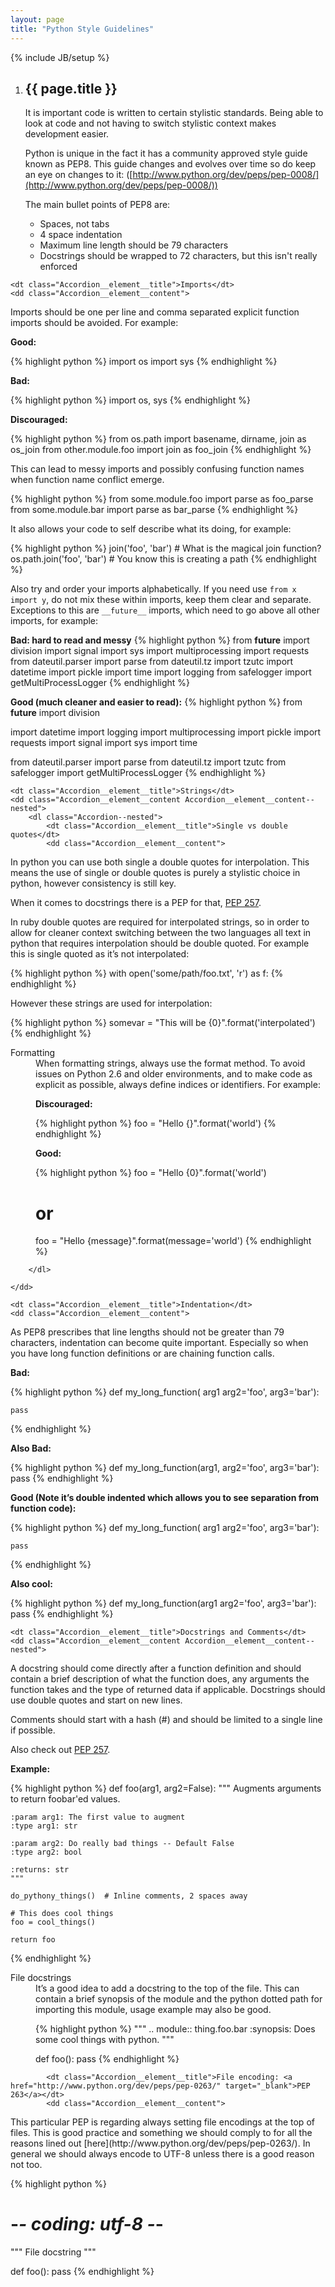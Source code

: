 ```yaml
---
layout: page
title: "Python Style Guidelines"
---
```


{% include JB/setup %}

<ol class="Ordered-list--wide">
    <li>
        <div class="Ordered-list--context">
            <div>
                <h2 class="List-item__heading">{{ page.title }}</h2>
<div class="List-item__body" markdown="1">
It is important code is written to certain stylistic standards. Being able to look at code and not having to switch stylistic context makes development easier.

Python is unique in the fact it has a community approved style guide known as PEP8. This guide changes and evolves over time so do keep an eye on changes to it: ([http://www.python.org/dev/peps/pep-0008/](http://www.python.org/dev/peps/pep-0008/))

The main bullet points of PEP8 are:

* Spaces, not tabs
* 4 space indentation
* Maximum line length should be 79 characters
* Docstrings should be wrapped to 72 characters, but this isn't really enforced
</div>
            </div>
        </div>
    </li>
</ol>

<dl class="Accordion--top">

    <dt class="Accordion__element__title">Imports</dt>
    <dd class="Accordion__element__content">
<div markdown="1">
Imports should be one per line and comma separated explicit function imports should be avoided. For example:

**Good:**

{% highlight python %}
import os
import sys
{% endhighlight %}

**Bad:**

{% highlight python %}
import os, sys
{% endhighlight %}

**Discouraged:**

{% highlight python %}
from os.path import basename, dirname, join as os_join
from other.module.foo import join as foo_join
{% endhighlight %}

This can lead to messy imports and possibly confusing function names when function name conflict emerge.

{% highlight python %}
from some.module.foo import parse as foo_parse
from some.module.bar import parse as bar_parse
{% endhighlight %}

It also allows your code to self describe what its doing, for example:

{% highlight python %}
join('foo', 'bar')  # What is the magical join function?
os.path.join('foo', 'bar')  # You know this is creating a path
{% endhighlight %}

Also try and order your imports alphabetically. If you need use ``from x import y``, do not mix these within imports, keep them clear and separate. Exceptions to this are ``__future__`` imports, which need to go above all other imports, for example:

**Bad: hard to read and messy**
{% highlight python %}
from __future__ import division
import signal
import sys
import multiprocessing
import requests
from dateutil.parser import parse
from dateutil.tz import tzutc
import datetime
import pickle
import time
import logging
from safelogger import getMultiProcessLogger
{% endhighlight %}

**Good (much cleaner and easier to read):**
{% highlight python %}
from __future__ import division

import datetime
import logging
import multiprocessing
import pickle
import requests
import signal
import sys
import time

from dateutil.parser import parse
from dateutil.tz import tzutc
from safelogger import getMultiProcessLogger
{% endhighlight %}
</div>
    </dd>

    <dt class="Accordion__element__title">Strings</dt>
    <dd class="Accordion__element__content Accordion__element__content--nested">
        <dl class="Accordion--nested">
            <dt class="Accordion__element__title">Single vs double quotes</dt>
            <dd class="Accordion__element__content">
<div markdown="1">
In python you can use both single a double quotes for interpolation. This means the use of single or double quotes is purely a stylistic choice in python, however consistency is still key.

When it comes to docstrings there is a PEP for that, [PEP 257](http://www.python.org/dev/peps/pep-0257/).

In ruby double quotes are required for interpolated strings, so in order to allow for cleaner context switching between the two languages all text in python that requires interpolation should be double quoted. For example this is single quoted as it’s not interpolated:

{% highlight python %}
with open('some/path/foo.txt', 'r') as f:
{% endhighlight %}

However these strings are used for interpolation:

{% highlight python %}
somevar = "This will be {0}".format('interpolated')
{% endhighlight %}
</div>
            </dd>
            <dt class="Accordion__element__title">Formatting</dt>
            <dd class="Accordion__element__content">
<div markdown="1">
When formatting strings, always use the format method. To avoid issues on Python 2.6 and older environments, and to make code as explicit as possible, always define indices or identifiers. For example:

**Discouraged:**

{% highlight python %}
foo = "Hello {}".format('world')
{% endhighlight %}

**Good:**

{% highlight python %}
foo = "Hello {0}".format('world')
# or
foo = "Hello {message}".format(message='world')
{% endhighlight %}
</div>
            </dd>

        </dl>

    </dd>

    <dt class="Accordion__element__title">Indentation</dt>
    <dd class="Accordion__element__content">
<div markdown="1">
As PEP8 prescribes that line lengths should not be greater than 79 characters, indentation can become quite important. Especially so when you have long function definitions or are chaining function calls.

**Bad:**

{% highlight python %}
def my_long_function(
    arg1
    arg2='foo',
    arg3='bar'):

    pass
{% endhighlight %}

**Also Bad:**

{% highlight python %}
def my_long_function(arg1, arg2='foo',
                     arg3='bar'):
    pass
{% endhighlight %}

**Good (Note it’s double indented which allows you to see separation from function code):**

{% highlight python %}
def my_long_function(
        arg1
        arg2='foo',
        arg3='bar'):

    pass
{% endhighlight %}

**Also cool:**

{% highlight python %}
def my_long_function(arg1
                     arg2='foo',
                     arg3='bar'):
    pass
{% endhighlight %}
</div>
    </dd>

    <dt class="Accordion__element__title">Docstrings and Comments</dt>
    <dd class="Accordion__element__content Accordion__element__content--nested">
<div markdown="1">
A docstring should come directly after a function definition and should contain a brief description of what the function does, any arguments the function takes and the type of returned data if applicable. Docstrings should use double quotes and start on new lines.

Comments should start with a hash (#) and should be limited to a single line if possible.

Also check out [PEP 257](http://www.python.org/dev/peps/pep-0257/).

**Example:**

{% highlight python %}
def foo(arg1, arg2=False):
    """
    Augments arguments to return foobar'ed values.

    :param arg1: The first value to augment
    :type arg1: str

    :param arg2: Do really bad things -- Default False
    :type arg2: bool

    :returns: str
    """

    do_pythony_things()  # Inline comments, 2 spaces away

    # This does cool things
    foo = cool_things()

    return foo
{% endhighlight %}
</div>
        <dl class="Accordion--nested">
            <dt class="Accordion__element__title">File docstrings</dt>
            <dd class="Accordion__element__content">
<div markdown="1">
It’s a good idea to add a docstring to the top of the file. This can contain a brief synopsis of the module and the python dotted path for importing this module, usage example may also be good.

{% highlight python %}
"""
.. module:: thing.foo.bar
   :synopsis: Does some cool things with python.
"""

def foo():
    pass
{% endhighlight %}
</div>
            </dd>

            <dt class="Accordion__element__title">File encoding: <a href="http://www.python.org/dev/peps/pep-0263/" target="_blank">PEP 263</a></dt>
            <dd class="Accordion__element__content">
<div markdown="1">
This particular PEP is regarding always setting file encodings at the top of files. This is good practice and something we should comply to for all the reasons lined out [here](http://www.python.org/dev/peps/pep-0263/). In general we should always encode to UTF-8 unless there is a good reason not too.

{% highlight python %}
# -*- coding: utf-8 -*-

"""
File docstring
"""

def foo():
    pass
{% endhighlight %}
</div>
            </dd>
        </dl>
    </dd>
</dd>